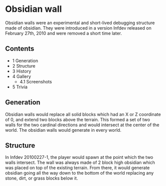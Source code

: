 # Obsidian wall
Obsidian walls were an experimental and short-lived debugging structure made of obsidian. They were introduced in a version Infdev released on February 27th, 2010 and were removed a short time later.

## Contents
- 1 Generation
- 2 Structure
- 3 History
- 4 Gallery
	- 4.1 Screenshots
- 5 Trivia

## Generation
Obsidian walls would replace all solid blocks which had an X or Z coordinate of 0, and extend two blocks above the terrain. This formed a set of two walls for the two cardinal directions and would intersect at the center of the world. The obsidian walls would generate in every world.

## Structure
In Infdev 20100227-1, the player would spawn at the point which the two walls intersect. The wall was always made of 2 block high obsidian which was placed on top of the existing terrain. From there, it would generate obsidian going all the way down to the bottom of the world replacing any stone, dirt, or grass blocks below it.

